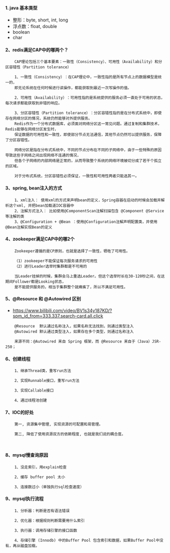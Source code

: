 #### 1. java 基本类型
- 整形：byte, short, int, long
- 浮点数：float, double
- boolean
- char

#### 2、redis满足CAP中的哪两个？
```
    CAP理论包括三个基本要素：一致性（Consistency）、可用性（Availability）和分区容错性（Partition tolerance）

    1、一致性（Consistency）‌：在CAP理论中，一致性指的是所有节点上的数据模型是统一的，
    即无论系统在任何时候进行读操作，都能获取到最近一次写操作的值。

    2、‌可用性（Availability）‌：可用性指的是系统提供的服务必须一直处于可用的状态，每次请求都能获取到非错的响应。

    3、分区容错性（Partition tolerance）‌：分区容错性指的是在分布式系统中，即使存在网络分区的情况，系统仍然能够对外提供服务。
    Redis作为一个分布式数据库，必须面对网络分区这一常见问题。通过复制和集群技术，Redis能够在网络分区发生时，
    保证数据的可用性和一致性，即使部分节点无法通信，其他节点仍然可以提供服务，保障了分区容错性。

    网络分区是指在‌分布式系统中，不同的节点分布在不同的子网络中，由于一些特殊的原因导致这些子网络之间出现网络不连通的情况，
    但各个子网络的内部网络是正常的，从而导致整个系统的网络环境被切分成了若干个孤立的区域。

    对于分布式系统，分区容错性必须保证，一致性和可用性两者只能选其一。

```

#### 3、spring, bean注入的方式
```
    1、xml注入： 使用xml的方式来声明bean的定义，Spring容器在启动的时候会加载并解析这个xml, 并把bean加载道IOC容器中
    2、注解方式注入： 比如使用@ComponentScan注解扫描包含 @Component @Service 等注解的类
    3、@Configuration + @Bean ：使用@Configuration注解声明配置类，并使用@Bean注解实现Bean的定义
```

#### 4、zookeeper满足CAP中的哪2个
```
    Zookeeper遵循的是CP原则，也就是选择了一致性，牺牲了可用性。

    （1）zookeeper不能保证每次服务请求的可用性
    （2）进行Leader选举时集群都是不可用的

    当Leader挂掉的时候，集群会马上重选Leader。但这个选举时长在30-120秒之间，在这期间Follower都是Looking状态，
    是不能提供服务的，相当于集群整个就瘫痪了，所以不满足可用性。
```

#### 5、@Resource 和 @Autowired 区别
- https://www.bilibili.com/video/BV1s34y187KD/?spm_id_from=333.337.search-card.all.click
```
    @Resource  默认通过名称注入，如果名称无法找到，则通过类型注入
    @Autowired 默认通过类型注入，如果存在多个类型，则通过名称注入

    来源不同：@Autowired 来自 Spring 框架，而 @Resource 来自于（Java）JSR-250；
```

#### 6、创建线程
```
    1、继承Thread类，重写run方法

    2、实现Runnable接口，重写run方法

    3、实现Callable接口

    4、通过线程池创建
```

#### 7、IOC的好处
```
    第一, 资源集中管理, 实现资源的可配置和易管理。

    第二, 降低了使用资源双方的依赖程度, 也就是我们说的耦合度。



```

#### 8、mysql慢查询原因
```
    1、没走索引，用explain检查

    2、缓存 buffer pool 太小

    3、连接数过小（单独执行sql检查速度）
```

#### 9、mysql执行流程
```
    1、分析器：判断是否有语法错误

    2、优化器：根据规则判断需要用什么索引

    3、执行器：调用存储引擎的接口函数

    4、存储引擎 (Innodb) 中的Buffer Pool 包含索引和数据，如果Buffer Pool中没有，再从磁盘加载。
```
